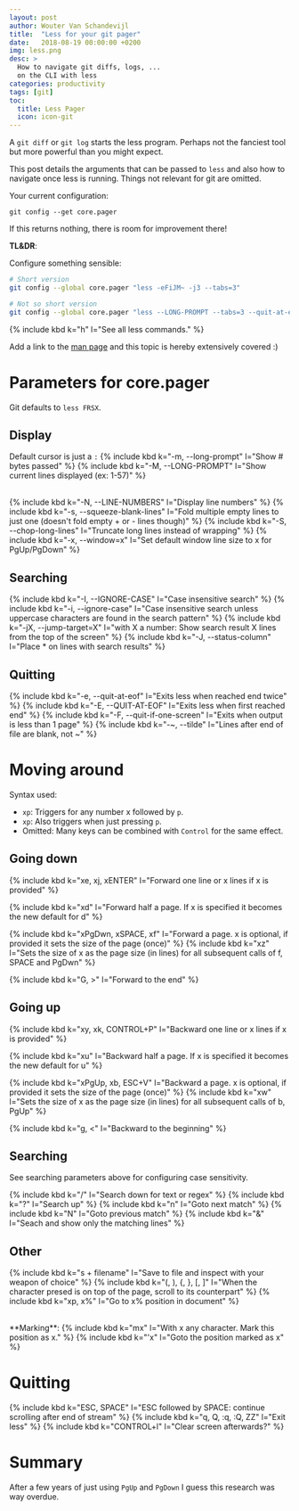 ```yaml
---
layout: post
author: Wouter Van Schandevijl
title:  "Less for your git pager"
date:   2018-08-19 00:00:00 +0200
img: less.png
desc: >
  How to navigate git diffs, logs, ...
  on the CLI with less
categories: productivity
tags: [git]
toc:
  title: Less Pager
  icon: icon-git
---
```


A `git diff` or `git log` starts the less program. Perhaps not the
fanciest tool but more powerful than you might expect.

This post details the arguments that can be passed to `less`
and also how to navigate once less is running. Things not relevant
for git are omitted.

Your current configuration:  
```
git config --get core.pager
```

If this returns nothing, there is room for improvement there!

**TL&DR**:  

Configure something sensible:  
```sh
# Short version
git config --global core.pager "less -eFiJM~ -j3 --tabs=3"

# Not so short version
git config --global core.pager "less --LONG-PROMPT --tabs=3 --quit-at-eof --quit-if-one-screen --tilde --jump-target=3 --ignore-case --status-column"
```

{% include kbd k="h" l="See all less commands." %}

<!--more-->

Add a link to the [man page][less-man-page] and this topic is hereby extensively covered :)

# Parameters for core.pager

Git defaults to `less FRSX`.

## Display

Default cursor is just a `:`
{% include kbd k="-m, --long-prompt" l="Show # bytes passed" %}
{% include kbd k="-M, --LONG-PROMPT" l="Show current lines displayed (ex: 1-57)" %}

<br>
{% include kbd k="-N, --LINE-NUMBERS" l="Display line numbers" %}
{% include kbd k="-s, --squeeze-blank-lines" l="Fold multiple empty lines to just one (doesn't fold empty + or - lines though)" %}
{% include kbd k="-S, --chop-long-lines" l="Truncate long lines instead of wrapping" %}
{% include kbd k="-x, --window=x" l="Set default window line size to x for PgUp/PgDown" %}


## Searching

{% include kbd k="-I, --IGNORE-CASE" l="Case insensitive search" %}
{% include kbd k="-i, --ignore-case" l="Case insensitive search unless uppercase characters are found in the search pattern" %}
{% include kbd k="-jX, --jump-target=X" l="with X a number: Show search result X lines from the top of the screen" %}
{% include kbd k="-J, --status-column" l="Place * on lines with search results" %}

## Quitting

{% include kbd k="-e, --quit-at-eof" l="Exits less when reached end twice" %}
{% include kbd k="-E, --QUIT-AT-EOF" l="Exits less when first reached end" %}
{% include kbd k="-F, --quit-if-one-screen" l="Exits when output is less than 1 page" %}
{% include kbd k="-~, --tilde" l="Lines after end of file are blank, not ~" %}


# Moving around

Syntax used:  
- `xp`: Triggers for any number x followed by `p`.
- `xp`: Also triggers when just pressing `p`.
- Omitted: Many keys can be combined with `Control` for the same effect.

## Going down

{% include kbd k="xe, xj, xENTER" l="Forward one line or x lines if x is provided" %}

{% include kbd k="xd" l="Forward half a page. If x is specified it becomes the new default for d" %}

{% include kbd k="xPgDwn, xSPACE, xf" l="Forward a page. x is optional, if provided it sets the size of the page (once)" %}
{% include kbd k="xz" l="Sets the size of x as the page size (in lines) for all subsequent calls of f, SPACE and PgDwn" %}

{% include kbd k="G, >" l="Forward to the end" %}


## Going up

{% include kbd k="xy, xk, CONTROL+P" l="Backward one line or x lines if x is provided" %}

{% include kbd k="xu" l="Backward half a page. If x is specified it becomes the new default for u" %}

{% include kbd k="xPgUp, xb, ESC+V" l="Backward a page. x is optional, if provided it sets the size of the page (once)" %}
{% include kbd k="xw" l="Sets the size of x as the page size (in lines) for all subsequent calls of b, PgUp" %}

{% include kbd k="g, <" l="Backward to the beginning" %}


## Searching

See searching parameters above for configuring case sensitivity.

{% include kbd k="/" l="Search down for text or regex" %}
{% include kbd k="?" l="Search up" %}
{% include kbd k="n" l="Goto next match" %}
{% include kbd k="N" l="Goto previous match" %}
{% include kbd k="&" l="Seach and show only the matching lines" %}

## Other

{% include kbd k="s + filename" l="Save to file and inspect with your weapon of choice" %}
{% include kbd k="(, ), {, }, [, ]" l="When the character presed is on top of the page, scroll to its counterpart" %}
{% include kbd k="xp, x%" l="Go to x% position in document" %}

<br>
**Marking**:  
{% include kbd k="mx" l="With x any character. Mark this position as x." %}
{% include kbd k="'x" l="Goto the position marked as x" %}


# Quitting

{% include kbd k="ESC, SPACE" l="ESC followed by SPACE: continue scrolling after end of stream" %}
{% include kbd k="q, Q, :q, :Q, ZZ" l="Exit less" %}
{% include kbd k="CONTROL+l" l="Clear screen afterwards?" %}


# Summary

After a few years of just using `PgUp` and `PgDown` I guess this research
was way overdue.

[less-man-page]: https://linux.die.net/man/1/less
